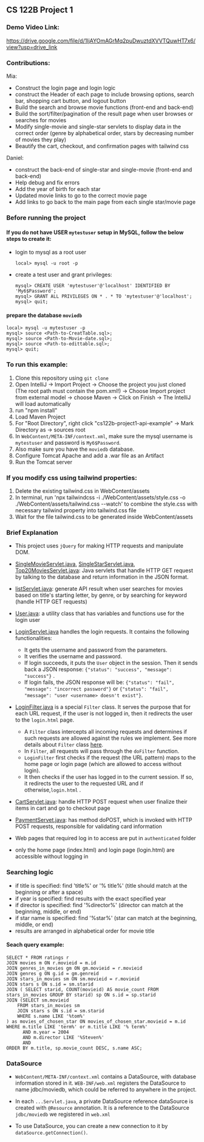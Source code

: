 ## CS 122B Project 1

### Demo Video Link: 
https://drive.google.com/file/d/1IjAYOmAGrMq2puDwuztdXVVTQuwHT7x6/view?usp=drive_link

### Contributions: 
Mia:
- Construct the login page and login logic
- construct the Header of each page to include browsing options, search bar, shopping cart button, and logout button
- Build the search and browse movie functions (front-end and back-end)
- Build the sort/filter/pagination of the result page when user browses or searches for movies
- Modify single-movie and single-star servlets to display data in the correct order (genre by alphabetical order, stars by decreasing number of movies they play)
- Beautify the cart, checkout, and confirmation pages with tailwind css

  
Daniel:
- construct the back-end of single-star and single-movie (front-end and back-end)
- Help debug and fix errors 
- Add the year of birth for each star
- Updated movie links to go to the correct movie page
- Add links to go back to the main page from each single star/movie page

### Before running the project

#### If you do not have USER `mytestuser` setup in MySQL, follow the below steps to create it:

 - login to mysql as a root user 
    ```
    local> mysql -u root -p
    ```

 - create a test user and grant privileges:
    ```
    mysql> CREATE USER 'mytestuser'@'localhost' IDENTIFIED BY 'My6$Password';
    mysql> GRANT ALL PRIVILEGES ON * . * TO 'mytestuser'@'localhost';
    mysql> quit;
    ```

#### prepare the database `moviedb`
 

```
local> mysql -u mytestuser -p
mysql> source <Path-to-CreatTable.sql>;
mysql> source <Path-to-Movie-date.sql>;
mysql> source <Path-to-edittable.sql>;
mysql> quit;
```

### To run this example: 
1. Clone this repository using `git clone`
2. Open IntelliJ -> Import Project -> Choose the project you just cloned (The root path must contain the pom.xml!) -> Choose Import project from external model -> choose Maven -> Click on Finish -> The IntelliJ will load automatically
3. run "npm install"
4. Load Maven Project
5. For "Root Directory", right click "cs122b-project1-api-example" -> Mark Directory as -> sources root
6. In `WebContent/META-INF/context.xml`, make sure the mysql username is `mytestuser` and password is `My6$Password`.
7. Also make sure you have the `moviedb` database.
8. Configure Tomcat Apache and add a .war file as an Artifact
9. Run the Tomcat server

### If you modify css using tailwind properties:
1. Delete the existing tailwind.css in WebContent/assets
2. In terminal, run 'npx tailwindcss -i ./WebContent/assets/style.css -o ./WebContent/assets/tailwind.css --watch' to combine the style.css with necessary tailwind property into tailwind.css file
3. Wait for the file tailwind.css to be generated inside WebContent/assets

### Brief Explanation
- This project uses `jQuery` for making HTTP requests and manipulate DOM.

- [SingleMovieServlet.java](src/SingleMovieServlet.java), [SingleStarServlet.java](src/SingleStarServlet.java), [Top20MoviesServlet.java](src/Top20MoviesServlet.java): Java servlets that handle HTTP GET request by talking to the database and return information in the JSON format.


- [listServlet.java](...): generate API result when user searches for movies based on title's starting letter, by genre, or by searching for keyword (handle HTTP GET requests)


- [User.java](...): a utility class that has variables and functions use for the login user


- [LoginServlet.java](src/LoginServlet.java) handles the login requests. It contains the following functionalities:
   - It gets the username and password from the parameters.
   - It verifies the username and password.
   - If login succeeds, it puts the `User` object in the session. Then it sends back a JSON response: `{"status": "success", "message": "success"}` .
   - If login fails, the JSON response will be: `{"status": "fail", "message": "incorrect password"}` or `{"status": "fail", "message": "user <username> doesn't exist"}`.


- [LoginFilter.java](src/LoginFilter.java) is a special `Filter` class. It serves the purpose that for each URL request, if the user is not logged in, then it redirects the user to the `login.html` page.
   - A `Filter` class intercepts all incoming requests and determines if such requests are allowed against the rules we implement. See more details about `Filter` class [here](http://tutorials.jenkov.com/java-servlets/servlet-filters.html).
   - In `Filter`, all requests will pass through the `doFilter` function.
   - `LoginFilter` first checks if the request (the URL pattern) maps to the home page or login page (which are allowed to access without login).
   - It then checks if the user has logged in to the current session. If so, it redirects the user to the requested URL and if otherwise,`login.html` .


- [CartServlet.java](...): handle HTTP POST request when user finalize their items in cart and go to checkout page


- [PaymentServet.java](src/IndexServlet.java): has method doPOST, which is invoked with HTTP POST requests, responsible for validating card information 



- Web pages that required log in to access are put in `authenticated` folder
- only the home page (index.html) and login page (login.html) are accessible without logging in

### Searching logic
- if title is specified: find 'title%' or '% title%' (title should match at the beginning or after a space)
- if year is specified: find results with the exact specified year 
- if director is specified: find '%director%' (director can match at the beginning, middle, or end)
- if star name is specified: find '%star%' (star can match at the beginning, middle, or end)
- results are arranged in alphabetical order for movie title
#### Seach query example:

    SELECT * FROM ratings r
    JOIN movies m ON r.movieid = m.id
    JOIN genres_in_movies gm ON gm.movieid = r.movieid
    JOIN genres g ON g.id = gm.genreid
    JOIN stars_in_movies sm ON sm.movieid = r.movieid
    JOIN stars s ON s.id = sm.starid
    JOIN ( SELECT starid, COUNT(movieid) AS movie_count FROM stars_in_movies GROUP BY starid) sp ON s.id = sp.starid
    JOIN (SELECT sm.movieid
        FROM stars_in_movies sm
        JOIN stars s ON s.id = sm.starid
        WHERE s.name LIKE '%tom%'
    ) as movies_of_chosen_star ON movies_of_chosen_star.movieid = m.id
    WHERE m.title LIKE 'term%' or m.title LIKE '% term%'
          AND m.year = 2004 
          AND m.director LIKE '%Steven%'
          AND
    ORDER BY m.title, sp.movie_count DESC, s.name ASC;

### DataSource
- `WebContent/META-INF/context.xml` contains a DataSource, with database information stored in it.
`WEB-INF/web.xml` registers the DataSource to name jdbc/moviedb, which could be referred to anywhere in the project.

- In each `...Servlet.java`, a private DataSource reference dataSource is created with `@Resource` annotation. It is a reference to the DataSource `jdbc/moviedb` we registered in `web.xml`

- To use DataSource, you can create a new connection to it by `dataSource.getConnection()`.
